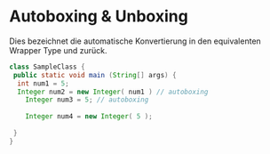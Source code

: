 # Autoboxing & Unboxing
Dies bezeichnet die automatische Konvertierung in den equivalenten Wrapper Type und zurück.

```java
class SampleClass {
 public static void main (String[] args) {
  int num1 = 5;
  Integer num2 = new Integer( num1 ) // autoboxing
	Integer num3 = 5; // autoboxing
	
	Integer num4 = new Integer( 5 );
	
 }
}
```